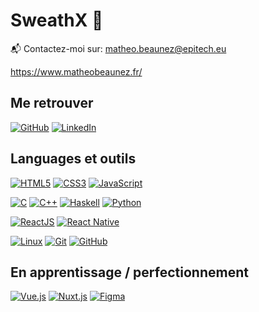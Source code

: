 # SweathX 👋

📬 Contactez-moi sur: [matheo.beaunez@epitech.eu](mailto:matheo.beaunez@epitech.eu)

https://www.matheobeaunez.fr/

## Me retrouver

[![GitHub](https://img.shields.io/badge/-GitHub-000?&logo=GitHub&logoColor=FFF)](https://github.com/SweathX/)
[![LinkedIn](https://img.shields.io/badge/-LinkedIn-000?&logo=LinkedIn&logoColor=0A66C2)](https://www.linkedin.com/in/matheo-beaunez-761435214/)

## Languages et outils

[![HTML5](https://img.shields.io/badge/-HTML5-000?&logo=HTML5&logoColor=E34F26)](https://www.w3.org/html/)
[![CSS3](https://img.shields.io/badge/-CSS3-000?&logo=CSS3&logoColor=1572B6)](https://developer.mozilla.org/fr/docs/Web/CSS)
[![JavaScript](https://img.shields.io/badge/-JavaScript-000?&logo=JavaScript&logoColor=F7DF1E)](https://developer.mozilla.org/en-US/docs/Web/JavaScript)

[![C](https://img.shields.io/badge/-C-000?&logo=C&logoColor=A8B9CC)](<https://en.wikipedia.org/wiki/C_(programming_language)>)
[![C++](https://img.shields.io/badge/-C++-000?&logo=C%2B%2B&logoColor=00599C)](https://en.wikipedia.org/wiki/C%2B%2B)
[![Haskell](https://img.shields.io/badge/-Haskell-000?&logo=Haskell&logoColor=5D4F85)](https://www.haskell.org/)
[![Python](https://img.shields.io/badge/-Python-000?&logo=Python&logoColor=3776AB)](https://www.python.org/)

[![ReactJS](https://img.shields.io/badge/-ReactJS-000?&logo=React&logoColor=61DAFB)](https://reactjs.org/)
[![React Native](https://img.shields.io/badge/-React%20Native-000?&logo=React&logoColor=61DAFB)](https://reactnative.dev/)

[![Linux](https://img.shields.io/badge/-Linux-000?&logo=Linux&logoColor=FCC624)](https://www.linux.org/)
[![Git](https://img.shields.io/badge/-Git-000?&logo=Git&logoColor=F05032)](https://git-scm.com/)
[![GitHub](https://img.shields.io/badge/-GitHub-000?&logo=GitHub&logoColor=FFF)](https://www.github.com/)

## En apprentissage / perfectionnement

[![Vue.js](https://img.shields.io/badge/-Vue.js-000?&logo=Vue.js&logoColor=4FC08D)](https://vuejs.org/)
[![Nuxt.js](https://img.shields.io/badge/-Nuxt.js-000?&logo=Nuxt.js&logoColor=00DC82)](https://nuxtjs.org/)
[![Figma](https://img.shields.io/badge/-Figma-000?&logo=Figma&logoColor=F24E1E)](https://www.figma.com/)
